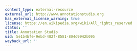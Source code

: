 ```yaml
---
content_type: external-resource
external_url: http://www.annotationstudio.org
has_external_license_warning: true
license: https://en.wikipedia.org/wiki/All_rights_reserved
status: ''
title: Annotation Studio
uid: 5e1b4bfe-9ebd-482f-8581-804c9942b095
wayback_url: ''
---
```


